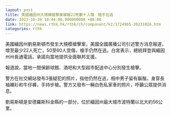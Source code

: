 ```yaml
---
layout: post
title: 美國緬因州大規模槍擊案據報22死數十人傷　槍手在逃
date: 2023-10-26 10:44:06.000000000 +08:00
link: https://news.rthk.hk/rthk/ch/component/k2/1724965-20231026.htm
categories: rthk
---
```


美國緬因州劉易斯頓市發生大規模槍擊案，美國全國廣播公司引述警方消息報道，增至最少22人死亡，50至60人受傷，槍手仍然在逃。白宮表示，總統拜登與緬因州州長通電話，承諾向當地提供全面聯邦支援。

報道說，當地一間保齡球館、酒吧和大型超市配送中心分別發生槍擊。

警方在社交網站發布3張疑犯的照片，指他仍然在逃，相中男子留有鬍鬚，身穿長袖襯衫和牛仔褲，手持步槍。警方又發布一輛白色私家車的照片，呼籲公眾提供消息。

劉易斯頓是安德羅斯科金縣的一部分，位於緬因州最大城市波特蘭以北大約56公里。
